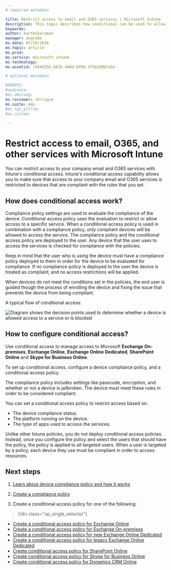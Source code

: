 ```yaml
---
# required metadata

title: Restrict access to email and O365 services | Microsoft Intune
description: This topic describes how conditional can be used to allow only compliant devices to access company email and company data on SharePoint Online and other services.
keywords:
author: karthikaraman
manager: angrobe
ms.date: 07/29/2016
ms.topic: article
ms.prod:
ms.service: microsoft-intune
ms.technology:
ms.assetid: c564d292-b83b-440d-bf08-3f5b299b7a5e

# optional metadata

#ROBOTS:
#audience:
#ms.devlang:
ms.reviewer: chrisgre
ms.suite: ems
#ms.tgt_pltfrm:
#ms.custom:

---
```


# Restrict access to email, O365, and other services with Microsoft Intune
You can restrict access to your company email and O365 services with Intune's conditional access. Intune's conditional access capability allows you to make sure that access to your company email and O365 services is restricted to devices that are compliant with the rules that you set.
## How does conditional access work?
Compliance policy settings are used to evaluate the compliance of the device. Conditional access policy uses the evaluation to restrict or allow access to a specific service. When a conditional access policy is used in combination with a compliance policy, only compliant devices will be allowed to access the service. The compliance policy and the conditional access policy are deployed to the user. Any device that the user uses to access the services is checked for compliance with the policies.

Keep in mind that the user who is using the device must have a compliance policy deployed to them in order for the device to be evaluated for compliance.
If no compliance policy is deployed to the user the device is treated as compliant, and no access restrictions will be applied.

When devices do not meet the conditions set in the policies, the end user is guided though the process of enrolling the device and fixing the issue that prevents the device from being compliant.

A typical flow of conditional access:

![Diagram shows the decision points used to determine whether a device is allowed access to a service or is blocked](../media/ConditionalAccess4.png)

## How to configure conditional access?
Use conditional access to manage access to Microsoft **Exchange On-premises**, **Exchange Online**, **Exchange Online Dedicated**,  **SharePoint Online** and **Skype for Business Online**.

To set up conditional access, configure a device compliance policy, and a conditional access policy.

The compliance policy includes settings like passcode, encryption, and whether or not a device is jailbroken. The device must meet these rules in order to be considered compliant.

You can set a conditional access policy to restrict access based on:
- The device compliance status.
- The platform running on the device.
- The type of apps used to access the services.

Unlike other Intune policies, you do not deploy conditional access policies. Instead, once you configure the policy and select the users that should have the policy, the policy is applied to all targeted users. When a user is targeted by a policy, each device they use must be compliant in order to access resources.


## Next steps
1. [Learn about device compliance policy and how it works ](introduction-to-device-compliance-policies-in-microsoft-intune.md)

2. [Create a compliance policy](create-a-device-compliance-policy-in-microsoft-intune.md)

2.  Create a conditional access policy for one of the following:
> [!div class="op_single_selector"]
  - [Create a conditional access policy for Exchange Online](restrict-access-to-exchange-online-with-microsoft-intune.md)
  - [Create a conditional access policy for Exchange On-premises](restrict-access-to-exchange-onpremises-with-microsoft-intune.md)
  - [Create a conditional access policy for new Exchange Online Dedicated](restrict-access-to-exchange-online-with-microsoft-intune.md)
  - [Create a conditional access policy for legacy Exchange Online Dedicated](restrict-access-to-exchange-onpremises-with-microsoft-intune.md)
  - [Create conditional access policy for SharePoint Online](restrict-access-to-sharepoint-online-with-microsoft-intune.md)
  - [Create conditional access policy for Skype for Business Online](restrict-access-to-skype-for-business-online-with-microsoft-intune.md)
  - [Create conditional access policy for Dynamics CRM Online](restrict-access-to-dynamics-crm-online-with-microsoft-intune.md)
